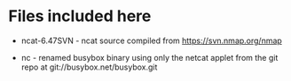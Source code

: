 # Files included here

* ncat-6.47SVN - ncat source compiled from https://svn.nmap.org/nmap

* nc - renamed busybox binary using only the netcat applet from the git repo at git://busybox.net/busybox.git
